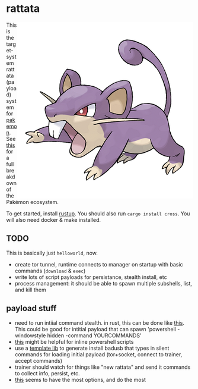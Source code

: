 # rattata

<img src="logo.png" alt="rattata" align="right" />

This is the target-system rattata (payload) system for [pakemon](https://github.com/notnullgames/pakemon). See [this](https://github.com/notnullgames/pakemon/wiki/Projects) for a full breakdown of the Pakémon ecosystem.

To get started, install [rustup](https://rustup.rs/). You should also run `cargo install cross`. You will also need docker & make installed.

## TODO

This is basically just `helloworld`, now.

- create tor tunnel, runtime connects to manager on startup with basic commands (`download` & `exec`)
- write lots of script payloads for persistance, stealth install, etc
- process management: it should be able to spawn multiple subshells, list, and kill them


## payload stuff

- need to run intiial command stealth. in rust, this can be done like [this](https://stackoverflow.com/questions/29763647/how-to-make-a-program-that-does-not-display-the-console-window). This could be good for intitial payload that can spawn 'powershell -windowstyle hidden -command YOURCOMMANDS'
- [this](https://github.com/cfsamson/powershell-script) might be helpful for inline powershell scripts
- use a [template lib](https://blog.logrocket.com/top-3-templating-libraries-for-rust/) to generate install badusb that types in silent commands for loading initial payload (tor+socket, connect to trainer, accept commands)
- trainer should watch for things like "new rattata" and send it commands to collect info, persist, etc.
- [this](https://github.com/arrase/Raspiducky) seems to have the most options, and do the most
